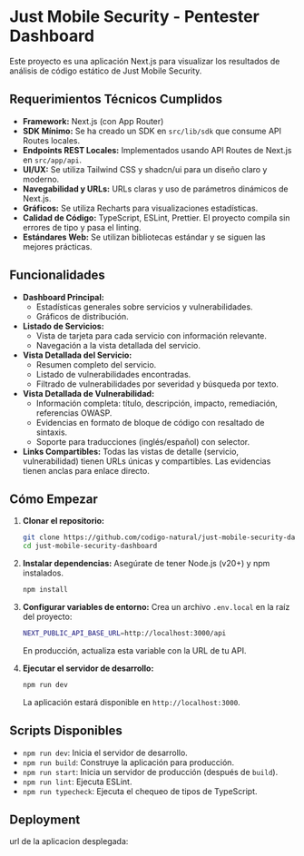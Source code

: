 # Just Mobile Security - Pentester Dashboard

Este proyecto es una aplicación Next.js para visualizar los resultados de análisis de código estático de Just Mobile Security.

## Requerimientos Técnicos Cumplidos

-   **Framework:** Next.js (con App Router)
-   **SDK Mínimo:** Se ha creado un SDK en `src/lib/sdk` que consume API Routes locales.
-   **Endpoints REST Locales:** Implementados usando API Routes de Next.js en `src/app/api`.
-   **UI/UX:** Se utiliza Tailwind CSS y shadcn/ui para un diseño claro y moderno.
-   **Navegabilidad y URLs:** URLs claras y uso de parámetros dinámicos de Next.js.
-   **Gráficos:** Se utiliza Recharts para visualizaciones estadísticas.
-   **Calidad de Código:** TypeScript, ESLint, Prettier. El proyecto compila sin errores de tipo y pasa el linting.
-   **Estándares Web:** Se utilizan bibliotecas estándar y se siguen las mejores prácticas.

## Funcionalidades

-   **Dashboard Principal:**
    -   Estadísticas generales sobre servicios y vulnerabilidades.
    -   Gráficos de distribución.
-   **Listado de Servicios:**
    -   Vista de tarjeta para cada servicio con información relevante.
    -   Navegación a la vista detallada del servicio.
-   **Vista Detallada del Servicio:**
    -   Resumen completo del servicio.
    -   Listado de vulnerabilidades encontradas.
    -   Filtrado de vulnerabilidades por severidad y búsqueda por texto.
-   **Vista Detallada de Vulnerabilidad:**
    -   Información completa: título, descripción, impacto, remediación, referencias OWASP.
    -   Evidencias en formato de bloque de código con resaltado de sintaxis.
    -   Soporte para traducciones (inglés/español) con selector.
-   **Links Compartibles:** Todas las vistas de detalle (servicio, vulnerabilidad) tienen URLs únicas y compartibles. Las evidencias tienen anclas para enlace directo.

## Cómo Empezar

1.  **Clonar el repositorio:**
    ```bash
    git clone https://github.com/codigo-natural/just-mobile-security-dashboard.git
    cd just-mobile-security-dashboard
    ```

2.  **Instalar dependencias:**
    Asegúrate de tener Node.js (v20+) y npm instalados.
    ```bash
    npm install
    ```

3.  **Configurar variables de entorno:**
    Crea un archivo `.env.local` en la raíz del proyecto:
    ```bash
    NEXT_PUBLIC_API_BASE_URL=http://localhost:3000/api
    ```
    En producción, actualiza esta variable con la URL de tu API.

4.  **Ejecutar el servidor de desarrollo:**
    ```bash
    npm run dev
    ```
    La aplicación estará disponible en `http://localhost:3000`.

## Scripts Disponibles

-   `npm run dev`: Inicia el servidor de desarrollo.
-   `npm run build`: Construye la aplicación para producción.
-   `npm run start`: Inicia un servidor de producción (después de `build`).
-   `npm run lint`: Ejecuta ESLint.
-   `npm run typecheck`: Ejecuta el chequeo de tipos de TypeScript.

## Deployment
url de la aplicacion desplegada: 